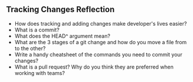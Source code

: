 ## Tracking Changes Reflection

- How does tracking and adding changes make developer's lives easier?
- What is a commit?
- What does the HEAD^ argument mean?
- What are the 3 stages of a git change and how do you move a file from to the other?
- Write a handy cheatsheet of the commands you need to commit your changes?
- What is a pull request? Why do you think they are preferred when working with teams?

<!-- Add your reflection here. Remove the comment markers -->